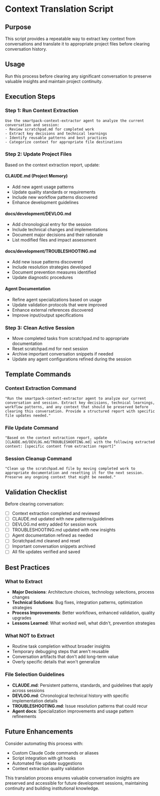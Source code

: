 # Context Translation Script

## Purpose
This script provides a repeatable way to extract key context from conversations and translate it to appropriate project files before clearing conversation history.

## Usage
Run this process before clearing any significant conversation to preserve valuable insights and maintain project continuity.

## Execution Steps

### Step 1: Run Context Extraction
```
Use the smartpack-context-extractor agent to analyze the current conversation and session:
- Review scratchpad.md for completed work
- Extract key decisions and technical learnings
- Identify reusable patterns and best practices
- Categorize context for appropriate file destinations
```

### Step 2: Update Project Files
Based on the context extraction report, update:

#### CLAUDE.md (Project Memory)
- Add new agent usage patterns
- Update quality standards or requirements
- Include new workflow patterns discovered
- Enhance development guidelines

#### docs/development/DEVLOG.md
- Add chronological entry for the session
- Include technical changes and implementations  
- Document major decisions and their rationale
- List modified files and impact assessment

#### docs/development/TROUBLESHOOTING.md
- Add new issue patterns discovered
- Include resolution strategies developed
- Document prevention measures identified
- Update diagnostic procedures

#### Agent Documentation
- Refine agent specializations based on usage
- Update validation protocols that were improved
- Enhance external references discovered
- Improve input/output specifications

### Step 3: Clean Active Session
- Move completed tasks from scratchpad.md to appropriate documentation
- Reset scratchpad.md for next session
- Archive important conversation snippets if needed
- Update any agent configurations refined during the session

## Template Commands

### Context Extraction Command
```
"Run the smartpack-context-extractor agent to analyze our current conversation and session. Extract key decisions, technical learnings, workflow patterns, and any context that should be preserved before clearing this conversation. Provide a structured report with specific file updates needed."
```

### File Update Command  
```
"Based on the context extraction report, update [CLAUDE.md/DEVLOG.md/TROUBLESHOOTING.md] with the following extracted context: [specific content from extraction report]"
```

### Session Cleanup Command
```
"Clean up the scratchpad.md file by moving completed work to appropriate documentation and resetting it for the next session. Preserve any ongoing context that might be needed."
```

## Validation Checklist

Before clearing conversation:
- [ ] Context extraction completed and reviewed
- [ ] CLAUDE.md updated with new patterns/guidelines
- [ ] DEVLOG.md entry added for session work
- [ ] TROUBLESHOOTING.md updated with new insights
- [ ] Agent documentation refined as needed
- [ ] Scratchpad.md cleaned and reset
- [ ] Important conversation snippets archived
- [ ] All file updates verified and saved

## Best Practices

### What to Extract
- **Major Decisions**: Architecture choices, technology selections, process changes
- **Technical Solutions**: Bug fixes, integration patterns, optimization strategies
- **Process Improvements**: Better workflows, enhanced validation, quality upgrades
- **Lessons Learned**: What worked well, what didn't, prevention strategies

### What NOT to Extract
- Routine task completion without broader insights
- Temporary debugging steps that aren't reusable
- Conversation artifacts that don't add long-term value
- Overly specific details that won't generalize

### File Selection Guidelines
- **CLAUDE.md**: Persistent patterns, standards, and guidelines that apply across sessions
- **DEVLOG.md**: Chronological technical history with specific implementation details
- **TROUBLESHOOTING.md**: Issue resolution patterns that could recur
- **Agent docs**: Specialization improvements and usage pattern refinements

## Future Enhancements

Consider automating this process with:
- Custom Claude Code commands or aliases
- Script integration with git hooks
- Automated file update suggestions
- Context extraction quality validation

This translation process ensures valuable conversation insights are preserved and accessible for future development sessions, maintaining continuity and building institutional knowledge.